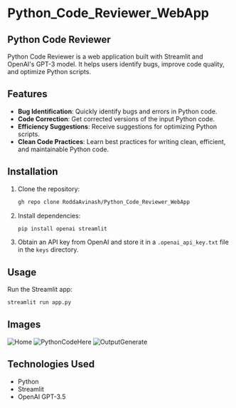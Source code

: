 # Python_Code_Reviewer_WebApp

## Python Code Reviewer

Python Code Reviewer is a web application built with Streamlit and OpenAI's GPT-3 model. It helps users identify bugs, improve code quality, and optimize Python scripts.

## Features

- **Bug Identification**: Quickly identify bugs and errors in Python code.
- **Code Correction**: Get corrected versions of the input Python code.
- **Efficiency Suggestions**: Receive suggestions for optimizing Python scripts.
- **Clean Code Practices**: Learn best practices for writing clean, efficient, and maintainable Python code.

## Installation

1. Clone the repository:

    ```bash
    gh repo clone RoddaAvinash/Python_Code_Reviewer_WebApp
    ```

2. Install dependencies:

    ```bash
    pip install openai streamlit
    ```

3. Obtain an API key from OpenAI and store it in a `.openai_api_key.txt` file in the `keys` directory.

## Usage

Run the Streamlit app:

```bash
streamlit run app.py
```
## Images
![Home](https://github.com/RoddaAvinash/Python_Code_Reviewer_WebApp/assets/155214451/dd081107-e600-4b84-b72d-4a9533e4e2c5)
![PythonCodeHere](https://github.com/RoddaAvinash/Python_Code_Reviewer_WebApp/assets/155214451/2775ac77-e93a-461c-a602-c357f14c8d57)
![OutputGenerate](https://github.com/RoddaAvinash/Python_Code_Reviewer_WebApp/assets/155214451/cdfb140f-f1fa-45bd-bfe3-ba7210fab4f7)


## Technologies Used
- Python
- Streamlit
- OpenAI GPT-3.5
